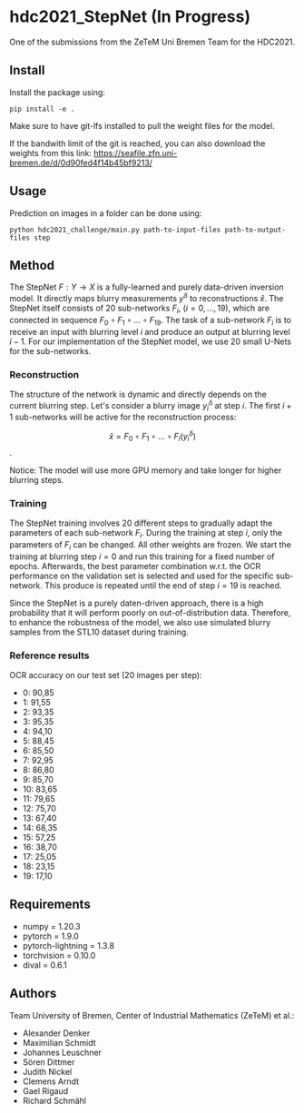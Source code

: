 # hdc2021_StepNet (In Progress)
One of the submissions from the ZeTeM Uni Bremen Team for the HDC2021. 

## Install 
Install the package using:

```
pip install -e .
```
Make sure to have git-lfs installed to pull the weight files for the model. 

If the bandwith limit of the git is reached, you can also download the weights from this link: https://seafile.zfn.uni-bremen.de/d/0d90fed4f14b45bf9213/

## Usage 
Prediction on images in a folder can be done using:

```
python hdc2021_challenge/main.py path-to-input-files path-to-output-files step
```

## Method
The StepNet $F: Y \rightarrow X$ is a fully-learned and purely data-driven inversion model. It directly maps blurry measurements $y^\delta$ to reconstructions $\hat{x}$. The StepNet itself consists of 20 sub-networks $F_i$, ($i=0,...,19$), which are connected in sequence $F_0 \circ F_1 \circ ... \circ F_{19}$. The task of a sub-network $F_i$ is to receive an input with blurring level $i$ and produce an output at blurring level $i-1$. For our implementation of the StepNet model, we use 20 small U-Nets for the sub-networks.

### Reconstruction
The structure of the network is dynamic and directly depends on the current blurring step. Let's consider a blurry image $y^\delta_i$ at step $i$. The first $i+1$ sub-networks will be active for the reconstruction process: 

$$\hat{x} = F_0 \circ F_1 \circ ... \circ F_i(y^\delta_i)$$.

Notice: The model will use more GPU memory and take longer for higher blurring steps.

### Training
The StepNet training involves 20 different steps to gradually adapt the parameters of each sub-network $F_i$. During the training at step $i$, only the parameters of $F_i$ can be changed. All other weights are frozen. We start the training at blurring step $i=0$ and run this training for a fixed number of epochs. Afterwards, the best parameter combination w.r.t. the OCR performance on the validation set is selected and used for the specific sub-network. This produce is repeated until the end of step $i=19$ is reached.

Since the StepNet is a purely daten-driven approach, there is a high probability that it will perform poorly on out-of-distribution data. Therefore, to enhance the robustness of the model, we also use simulated blurry samples from the STL10 dataset during training.

### Reference results
OCR accuracy on our test set (20 images per step):
- 0: 90,85
- 1: 91,55
- 2: 93,35
- 3: 95,35
- 4: 94,10
- 5: 88,45
- 6: 85,50
- 7: 92,95
- 8: 86,80
- 9: 85,70
- 10: 83,65
- 11: 79,65
- 12: 75,70
- 13: 67,40
- 14: 68,35
- 15: 57,25
- 16: 38,70
- 17: 25,05
- 18: 23,15
- 19: 17,10

## Requirements 
* numpy = 1.20.3
* pytorch = 1.9.0 
* pytorch-lightning = 1.3.8
* torchvision = 0.10.0
* dival = 0.6.1

## Authors
Team University of Bremen, Center of Industrial Mathematics (ZeTeM) et al.: 
- Alexander Denker
- Maximilian Schmidt
- Johannes Leuschner
- Sören Dittmer
- Judith Nickel
- Clemens Arndt
- Gael Rigaud
- Richard Schmähl
